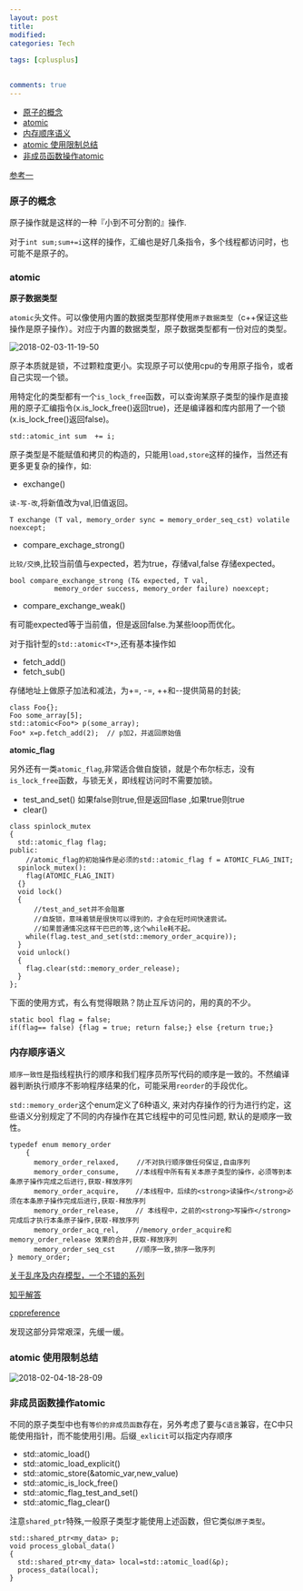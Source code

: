 ```yaml
---
layout: post
title:
modified:
categories: Tech
 
tags: [cplusplus]

  
comments: true
---
```

<!-- TOC -->

- [原子的概念](#原子的概念)
- [atomic](#atomic)
- [内存顺序语义](#内存顺序语义)
- [atomic<T> 使用限制总结](#atomict-使用限制总结)
- [非成员函数操作atomic](#非成员函数操作atomic)

<!-- /TOC -->


[参考一](https://www.cnblogs.com/ittinybird/p/4830834.html)

### 原子的概念

原子操作就是这样的一种『小到不可分割的』操作.

对于`int sum;sum+=i`这样的操作，汇编也是好几条指令，多个线程都访问时，也可能不是原子的。


### atomic

**原子数据类型**

`atomic`头文件。可以像使用内置的数据类型那样使用`原子数据类型`（c++保证这些操作是原子操作）。对应于内置的数据类型，原子数据类型都有一份对应的类型。

![2018-02-03-11-19-50](https://images-1257933000.cos.ap-chengdu.myqcloud.com/2018-02-03-11-19-50.png)

原子本质就是锁，不过颗粒度更小。实现原子可以使用cpu的专用原子指令，或者自己实现一个锁。

用<atomic>特定化的类型都有一个`is_lock_free`函数，可以查询某原子类型的操作是直接用的原子汇编指令(x.is_lock_free()返回true)，还是编译器和库内部用了一个锁(x.is_lock_free()返回false)。


```
std::atomic_int sum  += i;
```
原子类型是不能赋值和拷贝的构造的，只能用`load,store`这样的操作，当然还有更多更复杂的操作，如:

* exchange()

`读-写-改`,将新值改为val,旧值返回。
```
T exchange (T val, memory_order sync = memory_order_seq_cst) volatile noexcept;
```

* compare_exchage_strong()

`比较/交换`,比较当前值与expected，若为true，存储val,false 存储expected。

```
bool compare_exchange_strong (T& expected, T val,
           memory_order success, memory_order failure) noexcept;
```

* compare_exchange_weak()

有可能expected等于当前值，但是返回false.为某些loop而优化。

对于指针型的`std::atomic<T*>`,还有基本操作如

* fetch_add()
* fetch_sub()

存储地址上做原子加法和减法，为+=, -=, ++和--提供简易的封装;
```
class Foo{};
Foo some_array[5];
std::atomic<Foo*> p(some_array);
Foo* x=p.fetch_add(2);  // p加2，并返回原始值
```


**atomic_flag**

另外还有一类`atomic_flag`,非常适合做自旋锁，就是个布尔标志，没有`is_lock_free`函数，与锁无关，即线程访问时不需要加锁。

* test_and_set() 如果false则true,但是返回flase ,如果true则true
* clear()

```
class spinlock_mutex
{
  std::atomic_flag flag;
public:
	//atomic_flag的初始操作是必须的std::atomic_flag f = ATOMIC_FLAG_INIT;
  spinlock_mutex():
    flag(ATOMIC_FLAG_INIT) 
  {}
  void lock()
  {
	  //test_and_set并不会阻塞
	  //自旋锁，意味着锁是很快可以得到的，才会在短时间快速尝试。
	  //如果普通情况这样干巴巴的等,这个while耗不起。
    while(flag.test_and_set(std::memory_order_acquire));
  }
  void unlock()
  {
    flag.clear(std::memory_order_release);
  }
};
```

下面的使用方式，有么有觉得眼熟？防止互斥访问的，用的真的不少。
```
static bool flag = false;
if(flag== false) {flag = true; return false;} else {return true;}
```

### 内存顺序语义

`顺序一致性`是指线程执行的顺序和我们程序员所写代码的顺序是一致的。不然编译器判断执行顺序不影响程序结果的化，可能采用`reorder`的手段优化。


`std::memory_order`这个enum定义了6种语义, 来对内存操作的行为进行约定，这些语义分别规定了不同的内存操作在其它线程中的可见性问题, 默认的是顺序一致性。

```
typedef enum memory_order
    {
      memory_order_relaxed, 　　//不对执行顺序做任何保证,自由序列
      memory_order_consume,    //本线程中所有有关本原子类型的操作，必须等到本条原子操作完成之后进行,获取-释放序列
      memory_order_acquire,    //本线程中，后续的<strong>读操作</strong>必须在本条原子操作完成后进行,获取-释放序列
      memory_order_release,    // 本线程中，之前的<strong>写操作</strong>完成后才执行本条原子操作,获取-释放序列
      memory_order_acq_rel,    //memory_order_acquire和memory_order_release 效果的合并,获取-释放序列
      memory_order_seq_cst     //顺序一致,排序一致序列
} memory_order;
```

[关于乱序及内存模型，一个不错的系列](http://www.cnblogs.com/catch/tag/lock%20free/)

[知乎解答](https://www.zhihu.com/question/24301047)

[cppreference](http://en.cppreference.com/w/cpp/atomic/memory_order)

发现这部分异常艰深，先缓一缓。

### atomic<T> 使用限制总结

![2018-02-04-18-28-09](https://images-1257933000.cos.ap-chengdu.myqcloud.com/2018-02-04-18-28-09.png)


### 非成员函数操作atomic

不同的原子类型中也有`等价的非成员函数`存在，另外考虑了要与`C语言`兼容，在C中只能使用指针，而不能使用引用。后缀`_exlicit`可以指定内存顺序

* std::atomic_load()
* std::atomic_load_explicit()
* std::atomic_store(&atomic_var,new_value)
* std::atomic_is_lock_free()
* std::atomic_flag_test_and_set()
* std::atomic_flag_clear()

注意`shared_ptr`特殊,一般原子类型才能使用上述函数，但它类似`原子类型`。　

```
std::shared_ptr<my_data> p;
void process_global_data()
{
  std::shared_ptr<my_data> local=std::atomic_load(&p);
  process_data(local);
}
```


